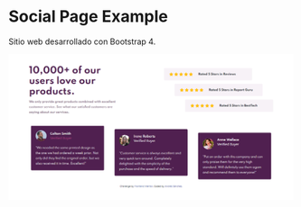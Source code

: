 # Social Page Example

Sitio web desarrollado con Bootstrap 4.

![Project Preview](./design/preview.png)
